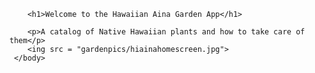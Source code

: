 <!DOCTYPE html>
<html>
     <head>
        <meta charset="utf-8">
        <title>Project: HiAina</title>
     </head>
     <body>
    
        <h1>Welcome to the Hawaiian Aina Garden App</h1>
    
        <p>A catalog of Native Hawaiian plants and how to take care of them</p>
        <ing src = "gardenpics/hiainahomescreen.jpg">
     </body>
</html>
